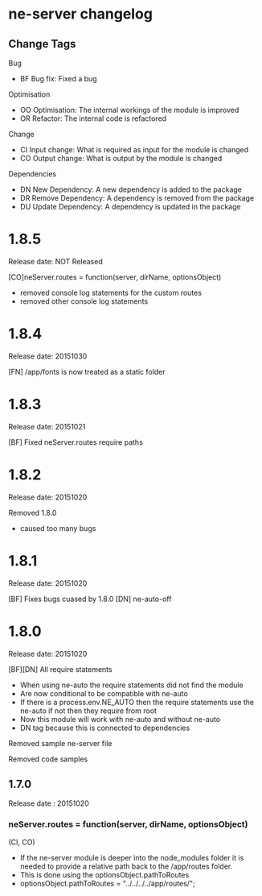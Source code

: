 # ne-server changelog

## Change Tags

Bug
- BF Bug fix: Fixed a bug

Optimisation
- OO Optimisation: The internal workings of the module is improved 
- OR Refactor: The internal code is refactored

Change
- CI Input change: What is required as input for the module is changed
- CO Output change: What is output by the module is changed

Dependencies
- DN New Dependency: A new dependency is added to the package
- DR Remove Dependency: A  dependency is removed from the package
- DU Update Dependency: A dependency is updated in the package


# 1.8.5

Release date: NOT Released 

[CO]neServer.routes = function(server, dirName, optionsObject)
- removed console log statements for the custom routes
- removed other console log statements



# 1.8.4

Release date: 20151030

[FN]
/app/fonts is now treated as a static folder

# 1.8.3

Release date: 20151021

[BF]
Fixed neServer.routes require paths


# 1.8.2

Release date: 20151020

Removed 1.8.0
- caused too many bugs


# 1.8.1

Release date: 20151020

[BF]
Fixes bugs cuased by 1.8.0
[DN]
ne-auto-off

# 1.8.0

Release date: 20151020

[BF][DN]
All require statements 
- When using ne-auto the require statements did not find the module
- Are now conditional to be compatible with ne-auto
- If there is a process.env.NE_AUTO then the require statements use the ne-auto if not then they require from root
- Now this module will work with ne-auto and without ne-auto
- DN tag because this is connected to dependencies 

Removed sample ne-server file

Removed code samples

## 1.7.0

Release date : 20151020

### neServer.routes = function(server, dirName, optionsObject)

(CI, CO)
- If the ne-server module is deeper into the node_modules folder it is needed to provide a relative path back to the /app/routes folder.
- This is done using the optionsObject.pathToRoutes 
- optionsObject.pathToRoutes = "../../../../app/routes/";


